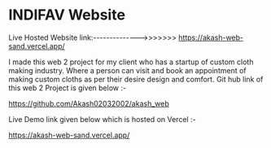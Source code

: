 # INDIFAV Website

Live Hosted Website link:-------------->>>>>>>  https://akash-web-sand.vercel.app/

I made this web 2 project for my client who has a startup of custom cloth making industry. Where a person can visit and book an appointment of making custom cloths as per their desire design and comfort.
 Git hub link of this web 2 Project is given below :-

https://github.com/Akash02032002/akash_web



Live Demo link given below which is hosted on Vercel :-

https://akash-web-sand.vercel.app/
